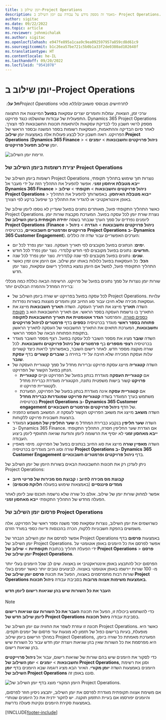 ```yaml
---
title: יומן שילוב ב-Project Operations
description: מאמר זה מספק מידע על עבודה עם יומן השילוב ב- Project Operations.
author: sigitac
ms.date: 09/22/2022
ms.topic: article
ms.reviewer: johnmichalak
ms.author: sigitac
ms.openlocfilehash: e947fe895a1caa9c9ea092597957a859cd8d61c9
ms.sourcegitcommit: b1c26ea57be721c5b0b1a33f2de0380ad102648f
ms.translationtype: HT
ms.contentlocale: he-IL
ms.lasthandoff: 09/20/2022
ms.locfileid: "9541078"
---
```

# <a name="integration-journal-in-project-operations"></a>יומן שילוב ב-Project Operations

_**חל על:** ‏Project Operations לתרחישים מבוססי משאבים/ללא מלאי_

ערכי זמן, הוצאות, עמלות וחומרים יוצרים עסקאות **בפועל** המייצגות את התצוגה התפעולית של עבודות שהושלמו כנגד פרויקט. Dynamics 365 Project Operations מספק לרואי חשבון כלי לבדיקת עסקאות ולהתאמת תכונות החשבונאות לפי הצורך. לאחר סיום הבדיקה וההתאמות, העסקאות רשומות בספר המשנה ובספר הראשי של הפרויקט. רואה חשבון יכול לבצע פעולות אלה באמצעות יומן **שילוב Project Operations** (**Dynamics 365 Finance** > **ניהול פרויקטים וחשבונאות** > **יומנים** >  יומן **שילוב תפעול פרויקטים**.

![זרימת יומן השילוב.](./media/IntegrationJournal.png)

### <a name="create-records-in-the-project-operations-integration-journal"></a>יצירת רשומות ביומן השילוב של Project Operations

רשומות ביומן השילוב של Project Operations נוצרות תוך שימוש בתהליך תקופתי, **ייבא מטבלת איחסון זמני**. אפשר להפעיל את התהליך הזה על ידי מעבר אל **Dynamics 365 Finance** > **ניהול פרויקטים וחשבונאות** > **תקופתי** > **שילוב Project Operations** > **ייבוא מטבלת האיחסון**. באפשרותך להפעיל את התהליך באופן אינטראקטיבי או להגדיר את התהליך כך שיפעל ברקע לפי הצורך.

כאשר התהליך התקופתי פועל, מאותרים נתונים בפועל שעדיין לא נוספו ליומן שילוב של Project Operations. נוצרת שורת יומן לכל עסקה בפועל.
המערכת מקבצת שורות יומן ליומנים נפרדים על סמך הערך שנבחר בשסה **יחידה תקופתית ביומן השילוב של Project Operations** (**Finance** > **ניהול פרויקטים וחשבונאות** > **הגדרה** > **ניהול פרויקטים ופרמטרים חשבונאיים**, בכרטיסיה **Project Operations ב- Dynamics 365 Customer Engagement**). הערכים האפשריים עבור שדה זה כוללים:

  - **ימים**: הנתונים בפועל מקובצים לפי תאריך העסקה. נוצר יומן נפרד לכל יום.
  - **חודשים**: נתונים בפועל מקובצים לפי חודש קלנדרי. נוצר יומן נפרד לכל חודש.
  - **שנים**: נתונים בפועל מקובצים לפי שנה קלנדרית. נוצר יומן נפרד לכל שנה.
  - **הכל**: כל העסקאות בפועל כלולות באותו יומן שילוב. אם היומן אינו זמין כאשר התהליך התקופתי פועל, למשל אם היומן נמצא בתהליך רישום עסקאות, נוצר יומן חדש.

שורות יומן נוצרות על סמך נתונים בפועל של פרויקט. הרשימה הבאה כוללת כמה מכללי ברירת המחדל וההמרה הבולטים יותר:

  - לכל עסקה בפועל בפרויקט יש שורה ביומן השילוב של Project Operations. עלויות ועסקאות מכירה שלא חויבו עבור סוג החיוב זמן וחומרים מוצגות בשורות נפרדות.
  - השדה **תאריך** מייצג את תאריך העסקה. השדה **תאריך חשבונאות** מייצג את התאריך בו נרשמת העסקה בספר הראשי. אם תאריך החשבונאות הוא ב [תקופת כספים סגורה](/dynamics365/finance/general-ledger/close-general-ledger-at-period-end), והפרמטר **הגדר אוטומטית את תאריך החשבונאות לתקופה פתוחה בספר ראשי** מוגדר בכרטיסיה **כספים** בדף **פרמטרים לניהול פרויקטים וחשבונאות**, המערכת תתאים את התאריך החשבונאי של העסקה לתאריך הראשון בתקופת הפתוחה הבאה של הספר הראשי.
  - השדה **שובר** מציג את מספר השובר לכל עסקה בפועל. רצף מספר השובר מוגדר בכרטיסיה **רצפי מספרים** בף **פרמטרים של ניהול פרויקטים וחשבונאות**. לכל שורה מוקצה מספר חדש. לאחר רישום השובר, באפשרותך לראות כיצד קשורים עלות ועסקת המכירה שלא חויבה על ידי בחירה ב **שוברים קשורים** בדף **עסקת שובר**.
  - השדה **קטגוריה** מייצג עסקת פרויקט וברירות מחדל על סמך קטגוריית העסקה של הנתון בפועל הקשור של הפרויקט.
    - אם **קטגוריית העסקה** מוגדרת בנתון בפועל של הפרויקט וקיים **קטגוריית פרויקט** קשור בישות משפטית נתונה, הקטגוריה מוגדרת כברירת מחדל לקטגוריית פרויקט זו.
    - אם **קטגוריית עסקה** אינה מוגדרת בנתון בפעול של הפרויקט, המערכת משתמש בערך המוגדר בשדה **קטגוריות פרויקט שמוגדרות כברירת מחדל** בכרטיסיה **Project Operations ב- Dynamics 365 Customer engagement** של הדף **ניהול פרויקטים ופרמטרים חשבונאיים**.
  - השדה **משאב** מייצג את משאב הפרויקט הקשור לעסקה זו. המשאב משמש כהפניה בהצעות חשבונית פרויקט ללקוחות.
  - השדה **שער חליפין** בנקבע כברירת המחדל מ **שער החליפין של המטבע** המוגדר ב- Dynamics 365 Finance. אם הגדרת שער החליפין חסרה, התהליך התקופתי **ייבא מאחסון זמני** לא יוסיף את הרשומה ליומן והודעת שגיאה תתווסף ליומן ביצוע העבודה.
  - השדה **מאפיין שורה** מייצג את סוג החיוב בנתונים בפעל של הפרויקט. מיפוי מאפיין שורה וסוג חיוב מוגדרים בכרטיסיה **Project Operations ב- Dynamics 365 Customer Engagement** בדף **ניהול פרויקטים ופרמטרים חשבונאיים**.

ניתן לעדכן רק את תכונות החשבונאות הבאים בשורות היומן של יומן השילוב של Project Operations:

- **קבוצת מס מכירה לחיוב** ו **קבוצת מס מכירות של פריטי חיוב**
- **ממדים פיננסיים** (באמצאות שימוש בפעולה **חלוקת סכומים**)

אפשר למחוק שורות יומן של שילוב. אולם כל שורה שלא נרשמה תוכנס שוב ליומן לאחר הפעלה מחדש של התהליך התקופתי **ייבא מאחסון זמני**.

### <a name="post-the-project-operations-integration-journal"></a>פרסום יומן השילוב של Project Operations

כשרושמים את יומן השילוב, נוצרות עסקאות ספר משנה וספר ראשי של הפרויקט. אלה משמשים בהפקת חשבוניות ללקוח, הכרה בהכנסות ודיווח כספי במורד הזרם.

אפשר לפרסם את יומן השילוב הנבחר של Project Operations  באמצעות **פרסום** בדף יומן השילוב של Project Operations. אפשר לפרסם את כל היומנים באופן אוטומטי על ידי הפעלת תהליך בכתובת **תקופתיות** > **שילוב של Project Operations** > **פרסם יומן שילוב של Project Operations**.

הפרסום יכול להתבצע באופן אינטראקטיבי או באצווה. שים לב שכל היומנים בעלי יותר מ- 100 שורות יירשמו באופן אוטומטי באצווה. לביצועים טובים יותר כאשר יומנים בעלי שורות רבות מתפרסמים באצווה, הפעל את תכונת **פרסם יומן שילוב של  Project Operations באמצעות משימות אצווה מרובות** בסביבת עבודה **ניהול תכונות**. 

#### <a name="transfer-all-lines-that-have-posting-errors-to-a-new-journal"></a>העבר את כל השורות שיש בהן שגיאות רישום ליומן חדש

> [!NOTE]
> כדי להשתמש ביכולת זו, הפעל את תכונת **העבר את כל השורות עם שגיאות רישום ליומן שילוב חדש של Project Operations** בסביבת עבודה **ניהול תכונות**.

תכונה זו עוזרת לשפר את החוויה עם יומן השילוב של Project Operations. כאשר היא מופעלת, בעיות ברישום כפול של תזמון לא מונעות עוד פרסום של יומנים תקפים. במהלך הרישום ביומן שילוב Project Operations, המערכת מאמתת כל שורה ביומן. היא מפרסמת את כל השורות שאין בהן שגיאות ויוצרת יומן חדש עבור כל השורות שיש בהן שגיאות רישום.

כדי לסקור את היומנים שיש בהם שורות של שגיאות רישום, עבור אל **ניהול פרוייקטים וחשבונאות** \> **יומנים** \> **יומן השילוב של Project Operations**, וסנן את רשימת היומנים באמצעות השדה **יומן מקורי**. האיור הבא מציג דוגמה שבא היומנים בדף **יומן השילוב של Project Operations** סוננו באופן זה.

![היומן המקורי מוצג בדף יומן השילוב של Project Operations.](./media/transferLines-originalJournal.png)

אם משימת אצווה תקופתית מוגדרת לפרסם את יומן השילוב, יתבצע ניסיון חוזר לפרסום, והיומנים יפורסמו אם בעיית התזמון תוקנה. יש לחקור ידנית את כל היומנים שנותרי באמצעות סקירת היומנים ונקיטת פעולה נדרשת.

[!INCLUDE[footer-include](../includes/footer-banner.md)]
